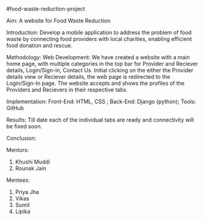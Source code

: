 #food-waste-reduction-project

Aim: A website for Food Waste Reduction

Introduction: Develop a mobile application to address the problem of food waste by connecting food providers with local charities, enabling efficient food donation and rescue.

Methodology: Web Development: We have created a website with a main home page, with multiple categories in the top bar for Provider and Reciever details, Login/Sign-in, Contact Us. Initial clicking on the either the Provider details view or Reciever details, the web page is redirected to the Login/Sign-In page. The website accepts and shows the profiles of the Providers and Recievers in their respective tabs.  

Implementation: Front-End: HTML, CSS ; Back-End: Django (python); Tools: GitHub
                  
Results: Till date each of the individual tabs are ready and connectivity will be fixed soon.

Conclusion: 

Mentors: 
1. Khushi Muddi
2. Rounak Jain

Mentees:
1. Priya Jha
2. Vikas
3. Sumit
4. Lipika

